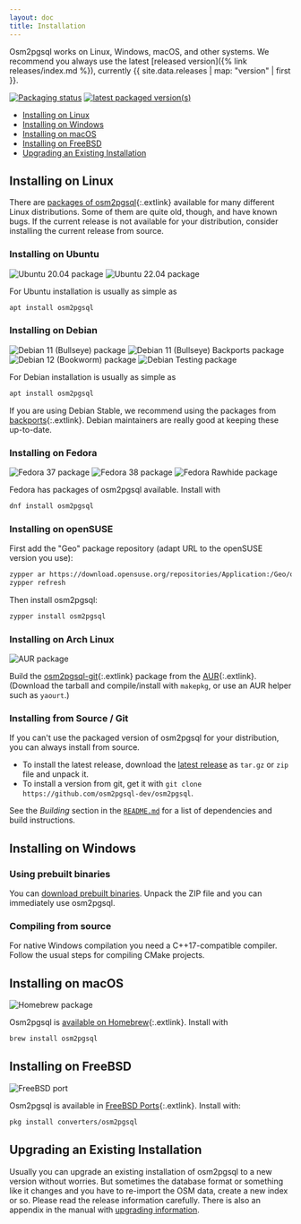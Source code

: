 ```yaml
---
layout: doc
title: Installation
---
```


Osm2pgsql works on Linux, Windows, macOS, and other systems. We recommend you
always use the latest [released version]({% link releases/index.md %}),
currently {{ site.data.releases | map: "version" | first }}.

[![Packaging status](https://repology.org/badge/tiny-repos/osm2pgsql.svg)](https://repology.org/project/osm2pgsql/versions)
[![latest packaged version(s)](https://repology.org/badge/latest-versions/osm2pgsql.svg)](https://repology.org/project/osm2pgsql/versions)

<ul>
    <li><a href="#installing-on-linux">Installing on Linux</a></li>
    <li><a href="#installing-on-windows">Installing on Windows</a></li>
    <li><a href="#installing-on-macos">Installing on macOS</a></li>
    <li><a href="#installing-on-freebsd">Installing on FreeBSD</a></li>
    <li><a href="#upgrading-an-existing-installation">Upgrading an Existing Installation</a></li>
</ul>

<section markdown="1">

## <img alt="" src="{% link img/linux.png %}"/>Installing on Linux

There are [packages of
osm2pgsql](https://repology.org/project/osm2pgsql/versions){:.extlink}
available for many different Linux distributions. Some of them are quite old,
though, and have known bugs. If the current release is not available for your
distribution, consider installing the current release from source.

### <img alt="" src="{% link img/ubuntu.png %}"/>Installing on Ubuntu

![Ubuntu 20.04 package](https://repology.org/badge/version-for-repo/ubuntu_20_04/osm2pgsql.svg)
![Ubuntu 22.04 package](https://repology.org/badge/version-for-repo/ubuntu_22_04/osm2pgsql.svg)

For Ubuntu installation is usually as simple as

```sh
apt install osm2pgsql
```

### <img alt="" src="{% link img/debian.svg %}"/>Installing on Debian

![Debian 11 (Bullseye) package](https://repology.org/badge/version-for-repo/debian_11/osm2pgsql.svg)
![Debian 11 (Bullseye) Backports package](https://repology.org/badge/version-for-repo/debian_11_backports/osm2pgsql.svg)
![Debian 12 (Bookworm) package](https://repology.org/badge/version-for-repo/debian_12/osm2pgsql.svg)
![Debian Testing package](https://repology.org/badge/version-for-repo/debian_13/osm2pgsql.svg)

For Debian installation is usually as simple as

```sh
apt install osm2pgsql
```

If you are using Debian Stable, we recommend using the packages from
[backports](https://backports.debian.org/){:.extlink}. Debian maintainers are
really good at keeping these up-to-date.

### <img alt="" src="{% link img/fedora.svg %}"/>Installing on Fedora

![Fedora 37 package](https://repology.org/badge/version-for-repo/fedora_37/osm2pgsql.svg)
![Fedora 38 package](https://repology.org/badge/version-for-repo/fedora_38/osm2pgsql.svg)
![Fedora Rawhide package](https://repology.org/badge/version-for-repo/fedora_rawhide/osm2pgsql.svg)

Fedora has packages of osm2pgsql available. Install with

```sh
dnf install osm2pgsql
```

### <img alt="" src="{% link img/opensuse.svg %}"/>Installing on openSUSE

First add the "Geo" package repository (adapt URL to the openSUSE version you
use):

```sh
zypper ar https://download.opensuse.org/repositories/Application:/Geo/openSUSE_Leap_15.2/ "Geo"
zypper refresh
```

Then install osm2pgsql:

```sh
zypper install osm2pgsql
```

### <img alt="" src="{% link img/arch.svg %}"/>Installing on Arch Linux

![AUR package](https://repology.org/badge/version-for-repo/aur/osm2pgsql.svg)

Build the
[osm2pgsql-git](https://aur.archlinux.org/packages/osm2pgsql-git){:.extlink}
package from the
[AUR](https://wiki.archlinux.org/title/Arch_User_Repository){:.extlink}.
(Download the tarball and compile/install with `makepkg`, or use an AUR helper
such as `yaourt`.)

### Installing from Source / Git

If you can't use the packaged version of osm2pgsql for your distribution, you
can always install from source.

* To install the latest release, download the
  [latest release](https://github.com/osm2pgsql-dev/osm2pgsql/releases/latest)
  as `tar.gz` or `zip` file and unpack it.
* To install a version from git, get it with `git clone
  https://github.com/osm2pgsql-dev/osm2pgsql`.

See the *Building* section in the
[`README.md`](https://github.com/osm2pgsql-dev/osm2pgsql/blob/master/README.md)
for a list of dependencies and build instructions.

</section>
<section markdown="1">

## <img alt="" src="{% link img/windows.png %}"/>Installing on Windows

### Using prebuilt binaries

You can [download prebuilt binaries](/download/windows/). Unpack the ZIP file
and you can immediately use osm2pgsql.

### Compiling from source

For native Windows compilation you need a C++17-compatible compiler. Follow the
usual steps for compiling CMake projects.

</section>
<section markdown="1">

## <img alt="" src="{% link img/apple.png %}"/>Installing on macOS

![Homebrew package](https://repology.org/badge/version-for-repo/homebrew/osm2pgsql.svg)

Osm2pgsql is [available on
Homebrew](https://formulae.brew.sh/formula/osm2pgsql){:.extlink}. Install with

```sh
brew install osm2pgsql
```

</section>
<section markdown="1">

## <img alt="" src="{% link img/freebsd.png %}"/>Installing on FreeBSD

![FreeBSD port](https://repology.org/badge/version-for-repo/freebsd/osm2pgsql.svg)

Osm2pgsql is available in [FreeBSD
Ports](https://ports.freebsd.org/cgi/ports.cgi?query=osm2pgsql){:.extlink}.
Install with:

```sh
pkg install converters/osm2pgsql
```

</section>
<section markdown="1">

## Upgrading an Existing Installation

Usually you can upgrade an existing installation of osm2pgsql to a new version
without worries. But sometimes the database format or something like it changes
and you have to re-import the OSM data, create a new index or so. Please read
the release information carefully. There is also an appendix in the manual with
[upgrading information](manual.html#upgrading).

</section>
